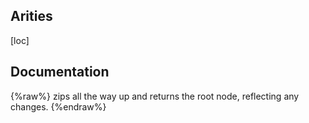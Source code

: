 ## Arities
[loc]

## Documentation
{%raw%}
zips all the way up and returns the root node, reflecting any
 changes.
{%endraw%}
